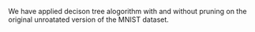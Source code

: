 We have applied decison tree alogorithm with and without pruning on the original unroatated version of the MNIST dataset.
